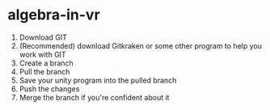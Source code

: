 # algebra-in-vr

1. Download GIT
2. (Recommended) download Gitkraken or some other program to help you work with GIT
3. Create a branch
4. Pull the branch
5. Save your unity program into the pulled branch
6. Push the changes
7. Merge the branch if you're confident about it
